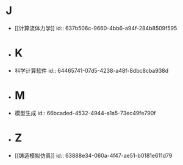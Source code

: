 # J
- [[计算流体力学]]
  id:: 637b506c-9660-4bb6-a94f-284b8509f595
- # K
- 科学计算软件
  id:: 64465741-07d5-4238-a48f-8dbc8cba938d
- # M
- 模型生成
  id:: 66bcaded-4532-4944-a1a5-73ec49fe790f
- # Z
- [[铸造模拟仿真]]
  id:: 63888e34-060a-4f47-ae51-b0181e611d79